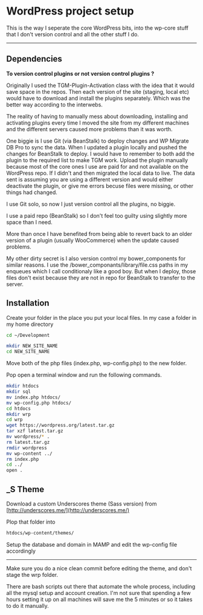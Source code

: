 # WordPress project setup

This is the way I seperate the core WordPress bits, into the wp-core stuff that I don't version control and all the other stuff I do.

***

## Dependencies

**To version control plugins or not version control plugins ?**

Originally I used the TGM-Plugin-Activation class with the idea that it would save space in the repos. Then each version of the site (staging, local etc) would have to download and install the plugins separately. Which was the better way according to the interwebs.

The reality of having to manually mess about downloading, installing and activating plugins every time I moved the site from my different machines and the different servers caused more problems than it was worth.

One biggie is I use Git (via BeanStalk) to deploy changes and WP Migrate DB Pro to sync the data. When I updated a plugin locally and pushed the changes for BeanStalk to deploy. I would have to remember to both add the plugin to the required list to make TGM work. Upload the plugin manually because most of the core ones I use are paid for and not available on the WordPress repo. If I didn't and then migrated the local data to live. The data sent is assuming you are using a different version and would either deactivate the plugin, or give me errors becuse files were missing, or other things had changed.

I use Git solo, so now I just version control all the plugins, no biggie.

I use a paid repo (BeanStalk) so I don't feel too guilty using slightly more space than I need.

More than once I have benefited from being able to revert back to an older version of a plugin (usually WooCommerce) when the update caused problems.

My other dirty secret is I also version control my bower_components for similar reasons. I use the /bower_componants/library/file.css paths in my enqueues which I call conditionaly like a good boy. But when I deploy, those files don't exist because they are not in repo for BeanStalk to transfer to the server.


## Installation

Create your folder in the place you put your local files. In my case a folder in my home directory

```bash
cd ~/Development

mkdir NEW_SITE_NAME
cd NEW_SITE_NAME
```

Move both of the php files (index.php, wp-config.php) to the new folder.

Pop open a terminal window and run the following commands.

```bash
mkdir htdocs
mkdir sql
mv index.php htdocs/
mv wp-config.php htdocs/
cd htdocs
mkdir wrp
cd wrp
wget https://wordpress.org/latest.tar.gz
tar xzf latest.tar.gz
mv wordpress/* .
rm latest.tar.gz
rmdir wordpress
mv wp-content ../
rm index.php
cd ../
open .
```


## _S Theme

Download a custom Underscores theme (Sass version) from [http://underscores.me/](http://underscores.me/)

Plop that folder into

```bash
htdocs/wp-content/themes/
```

Setup the database and domain in MAMP and edit the wp-config file accordingly

***

Make sure you do a nice clean commit before editing the theme, and don't stage the wrp folder.

There are bash scripts out there that automate the whole process, including all the mysql setup and account creation. I'm not sure that spending a few hours setting it up on all machines will save me the 5 minutes or so it takes to do it manually.
